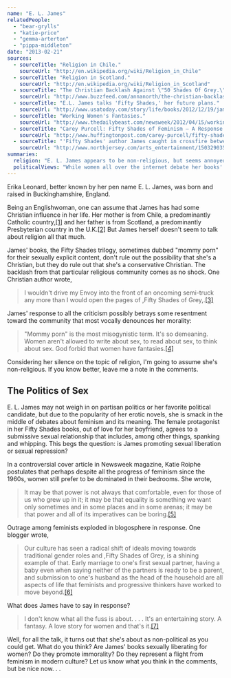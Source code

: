 ```yaml
---
name: "E. L. James"
relatedPeople:
  - "bear-grylls"
  - "katie-price"
  - "gemma-arterton"
  - "pippa-middleton"
date: "2013-02-21"
sources:
  - sourceTitle: "Religion in Chile."
    sourceUrl: "http://en.wikipedia.org/wiki/Religion_in_Chile"
  - sourceTitle: "Religion in Scotland."
    sourceUrl: "http://en.wikipedia.org/wiki/Religion_in_Scotland"
  - sourceTitle: "The Christian Backlash Against \"50 Shades Of Grey.\""
    sourceUrl: "http://www.buzzfeed.com/annanorth/the-christian-backlash-against-50-shades-of-grey"
  - sourceTitle: "E.L. James talks 'Fifty Shades,' her future plans."
    sourceUrl: "http://www.usatoday.com/story/life/books/2012/12/19/james-interview-fifty-shades/1767497/"
  - sourceTitle: "Working Women's Fantasies."
    sourceUrl: "http://www.thedailybeast.com/newsweek/2012/04/15/working-women-s-fantasies.html"
  - sourceTitle: "Carey Purcell: Fifty Shades of Feminism – A Response to E. L. James' 'Fifty Shades of Grey.'"
    sourceUrl: "http://www.huffingtonpost.com/carey-purcell/fifty-shades-of-grey-feminism_b_2395932.html"
  - sourceTitle: "'Fifty Shades' author James caught in crossfire between rabid fans, critics."
    sourceUrl: "http://www.northjersey.com/arts_entertainment/150329035_It_s_James___holy_cow__moment__Fifty_Shades__writer_hearing_from_rabid_fans__critics.html?page=all"
summaries:
  religion: "E. L. James appears to be non-religious, but seems annoyed at the conservative Christian criticisms of her books."
  politicalViews: "While women all over the internet debate her books' implications for feminism in the 21st century, James stays completely out of the debate."
---
```


Erika Leonard, better known by her pen name E. L. James, was born and raised in Buckinghamshire, England.

Being an Englishwoman, one can assume that James has had some Christian influence in her life. Her mother is from Chile, a predominantly Catholic country,<a class="source-citation" href="#http%3A%2F%2Fen.wikipedia.org%2Fwiki%2FReligion_in_Chile" title="Religion in Chile.">[1]</a> and her father is from Scotland, a predominantly Presbyterian country in the U.K.<a class="source-citation" href="#http%3A%2F%2Fen.wikipedia.org%2Fwiki%2FReligion_in_Scotland" title="Religion in Scotland.">[2]</a> But James herself doesn't seem to talk about religion all that much.

James' books, the Fifty Shades trilogy, sometimes dubbed "mommy porn" for their sexually explicit content, don't rule out the possibility that she's a Christian, but they do rule out that she's a conservative Christian. The backlash from that particular religious community comes as no shock. One Christian author wrote,

>I wouldn't drive my Envoy into the front of an oncoming semi-truck any more than I would open the pages of ,Fifty Shades of Grey,.<a class="source-citation" href="#http%3A%2F%2Fwww.buzzfeed.com%2Fannanorth%2Fthe-christian-backlash-against-50-shades-of-grey" title="The Christian Backlash Against &quot;50 Shades Of Grey.&quot;">[3]</a>

James' response to all the criticism possibly betrays some resentment toward the community that most vocally denounces her morality:

>"Mommy porn" is the most misogynistic term. It's so demeaning. Women aren't allowed to write about sex, to read about sex, to think about sex. God forbid that women have fantasies.<a class="source-citation" href="#http%3A%2F%2Fwww.usatoday.com%2Fstory%2Flife%2Fbooks%2F2012%2F12%2F19%2Fjames-interview-fifty-shades%2F1767497%2F" title="E.L. James talks &apos;Fifty Shades,&apos; her future plans.">[4]</a>

Considering her silence on the topic of religion, I'm going to assume she's non-religious. If you know better, leave me a note in the comments.


## The Politics of Sex

E. L. James may not weigh in on partisan politics or her favorite political candidate, but due to the popularity of her erotic novels, she is smack in the middle of debates about feminism and its meaning. The female protagonist in her Fifty Shades books, out of love for her boyfriend, agrees to a submissive sexual relationship that includes, among other things, spanking and whipping. This begs the question: is James promoting sexual liberation or sexual repression?

In a controversial cover article in Newsweek magazine, Katie Roiphe postulates that perhaps despite all the progress of feminism since the 1960s, women still prefer to be dominated in their bedrooms. She wrote,

>It may be that power is not always that comfortable, even for those of us who grew up in it; it may be that equality is something we want only sometimes and in some places and in some arenas; it may be that power and all of its imperatives can be boring.<a class="source-citation" href="#http%3A%2F%2Fwww.thedailybeast.com%2Fnewsweek%2F2012%2F04%2F15%2Fworking-women-s-fantasies.html" title="Working Women&apos;s Fantasies.">[5]</a>

Outrage among feminists exploded in blogosphere in response. One blogger wrote,

>Our culture has seen a radical shift of ideals moving towards traditional gender roles and ,Fifty Shades of Grey, is a shining example of that. Early marriage to one's first sexual partner, having a baby even when saying neither of the partners is ready to be a parent, and submission to one's husband as the head of the household are all aspects of life that feminists and progressive thinkers have worked to move beyond.<a class="source-citation" href="#http%3A%2F%2Fwww.huffingtonpost.com%2Fcarey-purcell%2Ffifty-shades-of-grey-feminism_b_2395932.html" title="Carey Purcell: Fifty Shades of Feminism – A Response to E. L. James&apos; &apos;Fifty Shades of Grey.&apos;">[6]</a>

What does James have to say in response?

>I don't know what all the fuss is about. . . . It's an entertaining story. A fantasy. A love story for women and that's it.<a class="source-citation" href="#http%3A%2F%2Fwww.northjersey.com%2Farts_entertainment%2F150329035_It_s_James___holy_cow__moment__Fifty_Shades__writer_hearing_from_rabid_fans__critics.html%3Fpage%3Dall" title="&apos;Fifty Shades&apos; author James caught in crossfire between rabid fans, critics.">[7]</a>

Well, for all the talk, it turns out that she's about as non-political as you could get. What do you think? Are James' books sexually liberating for women? Do they promote immorality? Do they represent a flight from feminism in modern culture? Let us know what you think in the comments, but be nice now. . .